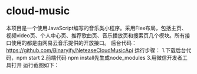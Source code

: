 # cloud-music
本项目是一个使用JavaScript编写的音乐类小程序。采用Flex布局，包括主页、 视频video页、个人中心页、推荐歌曲页、音乐播放页和搜索页几个模块。所有接口使用的都是由网易云音乐提供的开放接口。
后台代码：https://github.com/Binaryify/NeteaseCloudMusicApi
运行步骤：
1.下载后台代码，npm start
2.前端代码 npm install先生成node_modules
3.用微信开发者工具打开 
运行截图如下：
